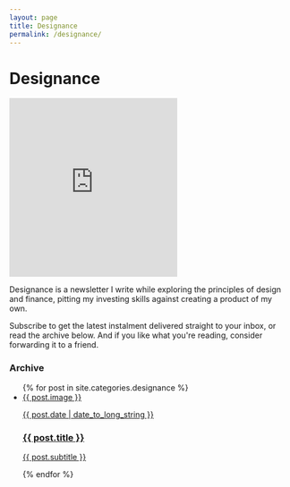 ```yaml
---
layout: page
title: Designance
permalink: /designance/
---
```


# Designance
<iframe height="320" src="https://designance.substack.com/embed" frameborder="0" scrolling="no" allowfullscreen></iframe>

<p>Designance is a newsletter I write while exploring the principles of design and finance, pitting my investing skills against creating a product of my own.</p>

<p>Subscribe to get the latest instalment delivered straight to your inbox, or read the archive below. And if you like what you're reading, consider forwarding it to a friend.</p>

### Archive

<ul class="newsletter">
{% for post in site.categories.designance %}
    <li>
        <a href="{{ site.baseurl }}{{ post.url }}" title="Read {{ post.title }}">
            <span>
                {{ post.image }}
                <p class="datestamp">{{ post.date | date_to_long_string }}</p>
                <h3>{{ post.title }}</h3>
                <p>{{ post.subtitle }}</p>
            </span>
        </a>
    </li>
{% endfor %}
</ul>



